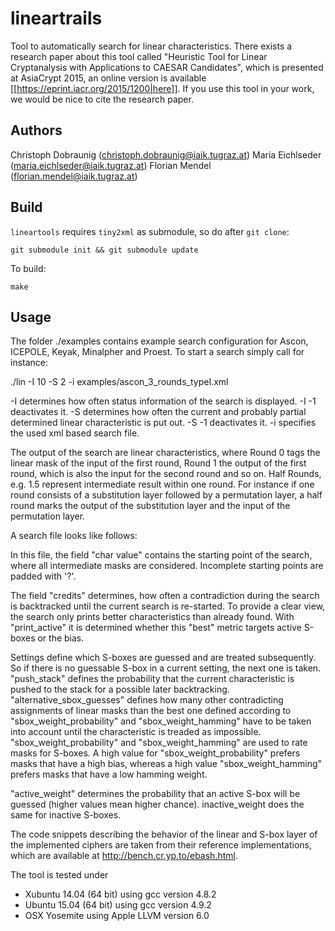 lineartrails
============

Tool to automatically search for linear characteristics. There exists a research
paper about this tool called "Heuristic Tool for Linear Cryptanalysis with
Applications to CAESAR Candidates", which is presented at AsiaCrypt 2015, an
online version is available [[https://eprint.iacr.org/2015/1200|here]]. If you
use this tool in your work, we would be nice to cite the research paper.

Authors
-------

Christoph Dobraunig (christoph.dobraunig@iaik.tugraz.at)
Maria Eichlseder (maria.eichlseder@iaik.tugraz.at)
Florian Mendel (florian.mendel@iaik.tugraz.at)

Build
-----

`lineartools` requires `tiny2xml` as submodule, so do after `git clone`:

```
git submodule init && git submodule update
```

To build:

```
make
```


Usage
-----

The folder ./examples contains example search configuration for Ascon, ICEPOLE,
Keyak, Minalpher and Proest. To start a search simply call for instance:

./lin -I 10 -S 2 -i examples/ascon_3_rounds_typeI.xml

-I determines how often status information of the search is displayed. -I -1 deactivates it.
-S determines how often the current and probably partial determined linear characteristic is put out. -S -1 deactivates it.
-i specifies the used xml based search file.

The output of the search are linear characteristics, where Round 0 tags the
linear mask of the input of the first round, Round 1 the output of the first
round, which is also the input for the second round and so on. Half Rounds, e.g.
1.5 represent intermediate result within one round. For instance if one round
consists of a substitution layer followed by a permutation layer, a half round
marks the output of the substitution layer and the input of the permutation
layer.

A search file looks like follows:

<config>
<parameters>
  <permutation value="ascon"/>
  <rounds value="3"/>
</parameters>
<char value="
????????????????????????????????????????????????????????????????
????????????????????????????????????????????????????????????????
????????????????????????????????????????????????????????????????
????????????????????????????????????????????????????????????????
????????????????????????????????????????????????????????????????

????????????????????????????????????????????????????????????????
????????????????????????????????????????????????????????????????
????????????????????????????????????????????????????????????????
????????????????????????????????????????????????????????????????
????????????????????????????????????????????????????????????????

????????????????????????????????????????????????????????????????
????????????????????????????????????????????????????????????????
????????????????????????????????????????????????????????????????
????????????????????????????????????????????????????????????????
????????????????????????????????????????????????????????????????

????????????????????????????????????????????????????????????????
????????????????????????????????????????????????????????????????
????????????????????????????????????????????????????????????????
????????????????????????????????????????????????????????????????
????????????????????????????????????????????????????????????????

????????????????????????????????????????????????????????????????
????????????????????????????????????????????????????????????????
????????????????????????????????????????????????????????????????
????????????????????????????????????????????????????????????????
???????????????????????????????????????????????????????????????1

????????????????????????????????????????????????????????????????
????????????????????????????????????????????????????????????????
????????????????????????????????????????????????????????????????
????????????????????????????????????????????????????????????????
????????????????????????????????????????????????????????????????

????????????????????????????????????????????????????????????????
????????????????????????????????????????????????????????????????
????????????????????????????????????????????????????????????????
????????????????????????????????????????????????????????????????
????????????????????????????????????????????????????????????????
"/>
<search credits = "10000" print_active = "0">
  <phase>
    <setting push_stack = "0.1" alternative_sbox_guesses = "10" sbox_weight_probability = "3"  sbox_weight_hamming = "1">
      <guess sbox_layer="0" active_weight="0" inactive_weight="100"/>
      <guess sbox_layer="1" active_weight="0" inactive_weight="500"/>
      <guess sbox_layer="2" active_weight="0" inactive_weight="500"/>
    </setting>
    <setting push_stack = "0.5" alternative_sbox_guesses = "5">
      <guess sbox_layer="0" active_weight="1" inactive_weight="0"/>
      <guess sbox_layer="1" active_weight="2" inactive_weight="0"/>
      <guess sbox_layer="2" active_weight="3" inactive_weight="0"/>
    </setting>
  </phase>
</search>
</config>


In this file, the field "char value" contains the starting point of the search, where all intermediate masks are considered. Incomplete starting points are padded with '?'.

The field "credits" determines, how often a contradiction during the search is backtracked until the current search is re-started. To provide a clear view, the search only prints better characteristics than already found. With "print_active" it is determined whether this "best" metric targets active S-boxes or the bias.

Settings define which S-boxes are guessed and are treated subsequently. So if there is no guessable S-box in a current setting, the next one is taken. "push_stack" defines the probability that the current characteristic is pushed to the stack for a possible later backtracking. "alternative_sbox_guesses" defines how many other contradicting assignments of linear masks than the best one defined according to "sbox_weight_probability" and "sbox_weight_hamming" have to be taken into account until the characteristic is treaded as impossible. "sbox_weight_probability" and "sbox_weight_hamming" are used to rate masks for S-boxes. A high value for "sbox_weight_probability" prefers masks that have a high bias, whereas a high value "sbox_weight_hamming" prefers masks that have a low hamming weight.

"active_weight" determines the probability that an active S-box will be guessed (higher values mean higher chance). inactive_weight does the same for inactive S-boxes.

The code snippets describing the behavior of the linear and S-box layer of the implemented ciphers are taken from their reference implementations, which are
available at http://bench.cr.yp.to/ebash.html.

The tool is tested under
- Xubuntu 14.04 (64 bit) using gcc version 4.8.2
- Ubuntu 15.04 (64 bit) using gcc version 4.9.2
- OSX Yosemite using Apple LLVM version 6.0


